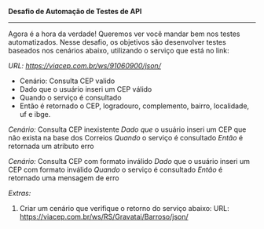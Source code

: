 **Desafio de Automação de Testes de API**
***

Agora é a hora da verdade! Queremos ver você mandar bem nos testes automatizados. Nesse desafio, os objetivos são desenvolver testes baseados nos cenários abaixo, utilizando o serviço que está no link:

*URL: https://viacep.com.br/ws/91060900/json/*

* Cenário: Consulta CEP valido
* Dado que o usuário inseri um CEP válido
* Quando o serviço é consultado
* Então é retornado o CEP, logradouro, complemento, bairro, localidade, uf e ibge.

*Cenário:* Consulta CEP inexistente
*Dado que* o usuário inseri um CEP que não exista na base dos Correios
*Quando* o serviço é consultado
*Então* é retornada um atributo erro

*Cenário:* Consulta CEP com formato inválido
*Dado* que o usuário inseri um CEP com formato inválido
*Quando* o serviço é consultado
*Então* é retornado uma mensagem de erro

*Extras:*
1) Criar um cenário que verifique o retorno do serviço abaixo: URL: https://viacep.com.br/ws/RS/Gravatai/Barroso/json/

